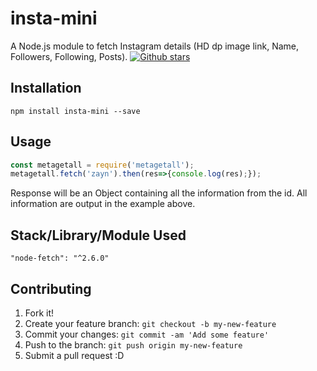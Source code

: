 # insta-mini

A Node.js module to fetch Instagram details (HD dp image link, Name, Followers, Following, Posts).
[![Github stars](https://img.shields.io/github/stars/piyushsi/insta-mini.svg?style=social&label=Star)](https://github.com/piyushsi/insta-mini)


## Installation

```
npm install insta-mini --save
```

## Usage


``` javascript
const metagetall = require('metagetall');
metagetall.fetch('zayn').then(res=>{console.log(res);});
```


Response will be an Object containing all the information from the id. All information are output in the example above.

## Stack/Library/Module Used
```
"node-fetch": "^2.6.0"
```

## Contributing

1. Fork it!
2. Create your feature branch: `git checkout -b my-new-feature`
3. Commit your changes: `git commit -am 'Add some feature'`
4. Push to the branch: `git push origin my-new-feature`
5. Submit a pull request :D
